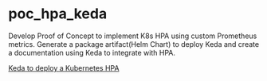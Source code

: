 # poc_hpa_keda
Develop Proof of Concept to implement K8s HPA using custom Prometheus metrics. Generate a package artifact(Helm Chart) to deploy Keda and create a documentation using Keda to integrate with HPA.

[Keda to deploy a Kubernetes HPA](https://sysdig.com/blog/kubernetes-hpa-prometheus/)
